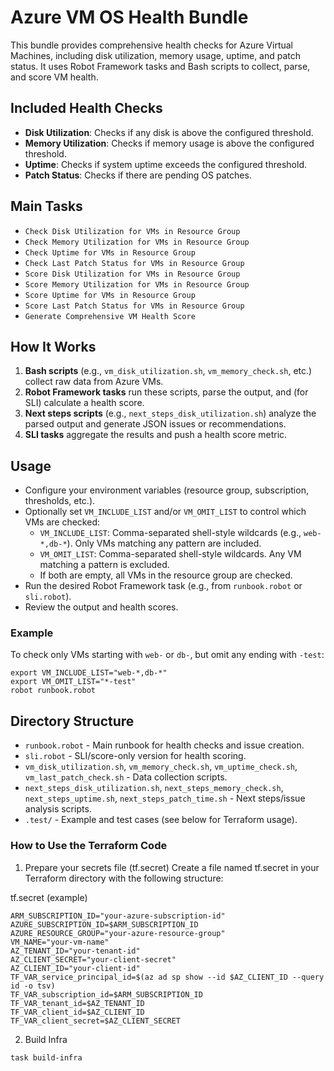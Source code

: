 # Azure VM OS Health Bundle

This bundle provides comprehensive health checks for Azure Virtual Machines, including disk utilization, memory usage, uptime, and patch status. It uses Robot Framework tasks and Bash scripts to collect, parse, and score VM health.

## Included Health Checks

- **Disk Utilization**: Checks if any disk is above the configured threshold.
- **Memory Utilization**: Checks if memory usage is above the configured threshold.
- **Uptime**: Checks if system uptime exceeds the configured threshold.
- **Patch Status**: Checks if there are pending OS patches.

## Main Tasks

- `Check Disk Utilization for VMs in Resource Group`
- `Check Memory Utilization for VMs in Resource Group`
- `Check Uptime for VMs in Resource Group`
- `Check Last Patch Status for VMs in Resource Group`
- `Score Disk Utilization for VMs in Resource Group`
- `Score Memory Utilization for VMs in Resource Group`
- `Score Uptime for VMs in Resource Group`
- `Score Last Patch Status for VMs in Resource Group`
- `Generate Comprehensive VM Health Score`

## How It Works

1. **Bash scripts** (e.g., `vm_disk_utilization.sh`, `vm_memory_check.sh`, etc.) collect raw data from Azure VMs.
2. **Robot Framework tasks** run these scripts, parse the output, and (for SLI) calculate a health score.
3. **Next steps scripts** (e.g., `next_steps_disk_utilization.sh`) analyze the parsed output and generate JSON issues or recommendations.
4. **SLI tasks** aggregate the results and push a health score metric.

## Usage

- Configure your environment variables (resource group, subscription, thresholds, etc.).
- Optionally set `VM_INCLUDE_LIST` and/or `VM_OMIT_LIST` to control which VMs are checked:
    - `VM_INCLUDE_LIST`: Comma-separated shell-style wildcards (e.g., `web-*,db-*`). Only VMs matching any pattern are included.
    - `VM_OMIT_LIST`: Comma-separated shell-style wildcards. Any VM matching a pattern is excluded.
    - If both are empty, all VMs in the resource group are checked.
- Run the desired Robot Framework task (e.g., from `runbook.robot` or `sli.robot`).
- Review the output and health scores.

### Example

To check only VMs starting with `web-` or `db-`, but omit any ending with `-test`:

```
export VM_INCLUDE_LIST="web-*,db-*"
export VM_OMIT_LIST="*-test"
robot runbook.robot
```

## Directory Structure

- `runbook.robot` - Main runbook for health checks and issue creation.
- `sli.robot` - SLI/score-only version for health scoring.
- `vm_disk_utilization.sh`, `vm_memory_check.sh`, `vm_uptime_check.sh`, `vm_last_patch_check.sh` - Data collection scripts.
- `next_steps_disk_utilization.sh`, `next_steps_memory_check.sh`, `next_steps_uptime.sh`, `next_steps_patch_time.sh` - Next steps/issue analysis scripts.
- `.test/` - Example and test cases (see below for Terraform usage).


### How to Use the Terraform Code

1. Prepare your secrets file (tf.secret)
Create a file named tf.secret in your Terraform directory with the following structure:

tf.secret (example)
```
ARM_SUBSCRIPTION_ID="your-azure-subscription-id"
AZURE_SUBSCRIPTION_ID=$ARM_SUBSCRIPTION_ID
AZURE_RESOURCE_GROUP="your-azure-resource-group"
VM_NAME="your-vm-name"
AZ_TENANT_ID="your-tenant-id"
AZ_CLIENT_SECRET="your-client-secret"
AZ_CLIENT_ID="your-client-id"
TF_VAR_service_principal_id=$(az ad sp show --id $AZ_CLIENT_ID --query id -o tsv)
TF_VAR_subscription_id=$ARM_SUBSCRIPTION_ID
TF_VAR_tenant_id=$AZ_TENANT_ID
TF_VAR_client_id=$AZ_CLIENT_ID
TF_VAR_client_secret=$AZ_CLIENT_SECRET
```

2. Build Infra
```
task build-infra
```